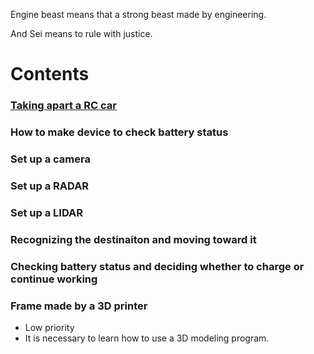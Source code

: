 Engine beast means that a strong beast made by engineering.  
  
And Sei means to rule with justice.

# Contents
### [Taking apart a RC car](https://enginebeast.github.io/self_drive1/)

### How to make device to check battery status

### Set up a camera

### Set up a RADAR

### Set up a LIDAR

### Recognizing the destinaiton and moving toward it

### Checking battery status and deciding whether to charge or continue working

### Frame made by a 3D printer
- Low priority
- It is necessary to learn how to use a 3D modeling program.
